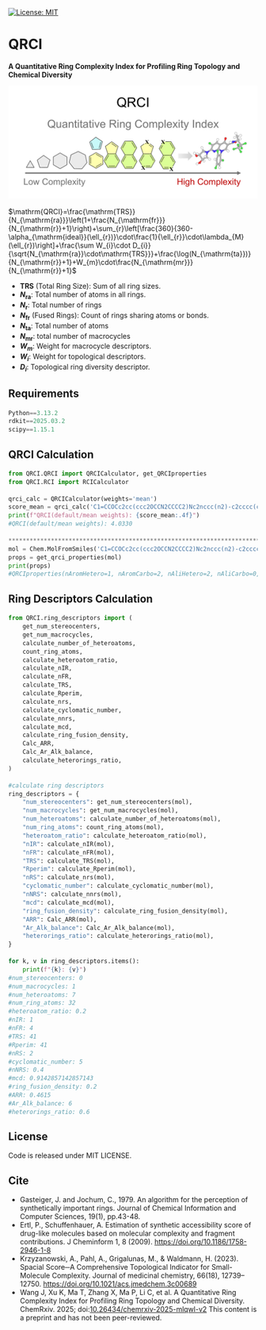 [![License: MIT](https://img.shields.io/badge/License-MIT-yellow)](https://github.com/AspirinCode/QRCI)


# QRCI

**A Quantitative Ring Complexity Index for Profiling Ring Topology and Chemical Diversity** 

![QRCI](https://github.com/AspirinCode/qrci/blob/main/figures/qrci_cover.png)

$\mathrm{QRCI}=\frac{\mathrm{TRS}}{N_{\mathrm{ra}}}\left(1+\frac{N_{\mathrm{fr}}}{N_{\mathrm{r}}+1}\right)+\sum_{r}\left[\frac{360}{360-\alpha_{\mathrm{ideal}}(\ell_{r})}\cdot\frac{1}{\ell_{r}}\cdot\lambda_{M}(\ell_{r})\right]+\frac{\sum W_{i}\cdot D_{i}}{\sqrt{N_{\mathrm{ra}}\cdot\mathrm{TRS}}}+\frac{\log(N_{\mathrm{ta}})}{N_{\mathrm{r}}+1}+W_{m}\cdot\frac{N_{\mathrm{mr}}}{N_{\mathrm{r}}+1}$  

* **TRS** (Total Ring Size): Sum of all ring sizes.
* **$N_{\mathrm{ra}}$**: Total number of atoms in all rings.
* **$N_{\mathrm{r}}$**: Total number of rings
* **$N_{\mathrm{fr}}$** (Fused Rings): Count of rings sharing atoms or bonds.
* **$N_{\mathrm{ta}}$**: Total number of atoms
* **$N_{\mathrm{mr}}$**: total number of macrocycles
* **$W_{m}$**: Weight for macrocycle descriptors.
* **$W_{i}$**: Weight for topological descriptors.
* **$D_{i}$**: Topological ring diversity descriptor.


## Requirements
```python
Python==3.13.2
rdkit==2025.03.2
scipy==1.15.1
```

## QRCI Calculation

```python
from QRCI.QRCI import QRCICalculator, get_QRCIproperties
from QRCI.RCI import RCICalculator

qrci_calc = QRCICalculator(weights='mean')
score_mean = qrci_calc('C1=CCOCc2cc(ccc2OCCN2CCCC2)Nc2nccc(n2)-c2cccc(c2)COC1')
print(f"QRCI(default/mean weights): {score_mean:.4f}")
#QRCI(default/mean weights): 4.0330

***************************************************************************************
mol = Chem.MolFromSmiles('C1=CCOCc2cc(ccc2OCCN2CCCC2)Nc2nccc(n2)-c2cccc(c2)COC1')
props = get_qrci_properties(mol)
print(props)
#QRCIproperties(nAromHetero=1, nAromCarbo=2, nAliHetero=2, nAliCarbo=0, nSatHetero=1, nSatCarbo=0, nMacrocycles=1, TRS=41, nRingAtom=32, nFusedRing=4, SF=1.0857142857142856)

```

## Ring Descriptors Calculation

```python
from QRCI.ring_descriptors import (
    get_num_stereocenters,
    get_num_macrocycles,
    calculate_number_of_heteroatoms,
    count_ring_atoms,
    calculate_heteroatom_ratio,
    calculate_nIR,
    calculate_nFR,
    calculate_TRS,
    calculate_Rperim,
    calculate_nrs,
    calculate_cyclomatic_number,
    calculate_nnrs,
    calculate_mcd,
    calculate_ring_fusion_density,
    Calc_ARR,
    Calc_Ar_Alk_balance,
    calculate_heterorings_ratio,
)

#calculate ring descriptors
ring_descriptors = {
    "num_stereocenters": get_num_stereocenters(mol),
    "num_macrocycles": get_num_macrocycles(mol),
    "num_heteroatoms": calculate_number_of_heteroatoms(mol),
    "num_ring_atoms": count_ring_atoms(mol),
    "heteroatom_ratio": calculate_heteroatom_ratio(mol),
    "nIR": calculate_nIR(mol),
    "nFR": calculate_nFR(mol),
    "TRS": calculate_TRS(mol),
    "Rperim": calculate_Rperim(mol),
    "nRS": calculate_nrs(mol),
    "cyclomatic_number": calculate_cyclomatic_number(mol),
    "nNRS": calculate_nnrs(mol),
    "mcd": calculate_mcd(mol),
    "ring_fusion_density": calculate_ring_fusion_density(mol),
    "ARR": Calc_ARR(mol),
    "Ar_Alk_balance": Calc_Ar_Alk_balance(mol),
    "heterorings_ratio": calculate_heterorings_ratio(mol),
}

for k, v in ring_descriptors.items():
    print(f"{k}: {v}")
#num_stereocenters: 0
#num_macrocycles: 1
#num_heteroatoms: 7
#num_ring_atoms: 32
#heteroatom_ratio: 0.2
#nIR: 1
#nFR: 4
#TRS: 41
#Rperim: 41
#nRS: 2
#cyclomatic_number: 5
#nNRS: 0.4
#mcd: 0.9142857142857143
#ring_fusion_density: 0.2
#ARR: 0.4615
#Ar_Alk_balance: 6
#heterorings_ratio: 0.6

```


## License
Code is released under MIT LICENSE.


## Cite

* Gasteiger, J. and Jochum, C., 1979. An algorithm for the perception of synthetically important rings. Journal of Chemical Information and Computer Sciences, 19(1), pp.43-48.
* Ertl, P., Schuffenhauer, A. Estimation of synthetic accessibility score of drug-like molecules based on molecular complexity and fragment contributions. J Cheminform 1, 8 (2009). https://doi.org/10.1186/1758-2946-1-8
* Krzyzanowski, A., Pahl, A., Grigalunas, M., & Waldmann, H. (2023). Spacial Score─A Comprehensive Topological Indicator for Small-Molecule Complexity. Journal of medicinal chemistry, 66(18), 12739–12750. https://doi.org/10.1021/acs.jmedchem.3c00689
* Wang J, Xu K, Ma T, Zhang X, Ma P, Li  C, et al. A Quantitative Ring Complexity Index for Profiling Ring Topology and Chemical Diversity. ChemRxiv. 2025; doi:[10.26434/chemrxiv-2025-mlqwl-v2](https://doi.org/10.26434/chemrxiv-2025-mlqwl-v2)  This content is a preprint and has not been peer-reviewed.





